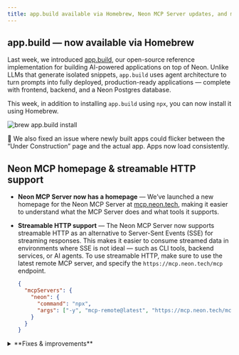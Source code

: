 ```yaml
---
title: app.build available via Homebrew, Neon MCP Server updates, and more
---
```


## app.build — now available via Homebrew

Last week, we introduced [app.build](https://www.app.build/), our open-source reference implementation for building AI-powered applications on top of Neon. Unlike LLMs that generate isolated snippets, `app.build` uses agent architecture to turn prompts into fully deployed, production-ready applications — complete with frontend, backend, and a Neon Postgres database.

This week, in addition to installing `app.build` using `npx`, you can now install it using Homebrew.

![brew app.build install](/docs/changelog/brew_appdotbuild.png)

📌 We also fixed an issue where newly built apps could flicker between the “Under Construction” page and the actual app. Apps now load consistently.

## Neon MCP homepage & streamable HTTP support

- **Neon MCP Server now has a homepage** — We’ve launched a new homepage for the Neon MCP Server at [mcp.neon.tech](https://mcp.neon.tech), making it easier to understand what the MCP Server does and what tools it supports.

- **Streamable HTTP support** — The Neon MCP Server now supports streamable HTTP as an alternative to Server-Sent Events (SSE) for streaming responses. This makes it easier to consume streamed data in environments where SSE is not ideal — such as CLI tools, backend services, or AI agents. To use streamable HTTP, make sure to use the latest remote MCP server, and specify the `https://mcp.neon.tech/mcp` endpoint.

  ```json
  {
    "mcpServers": {
      "neon": {
        "command": "npx",
        "args": ["-y", "mcp-remote@latest", "https://mcp.neon.tech/mcp"]
      }
    }
  }
  ```

<details>

<summary>**Fixes & improvements**</summary>

- **Neon Console**
  - We updated the **Instant point-in-time restore** time selector component on the **Backup & Restore** page. The new selector makes it a little easier to select the restore point time and date.
  - Fixed an issue in the console that prevented shared projects from being displayed.

</details>
